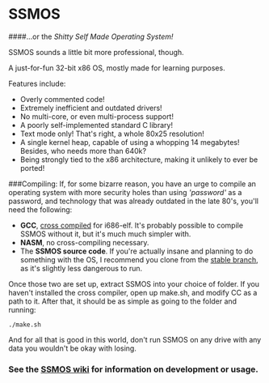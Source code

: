 # SSMOS
####...or the *Shitty Self Made Operating System!*

SSMOS sounds a little bit more professional, though.

A just-for-fun 32-bit x86 OS, mostly made for learning purposes.

Features include:
- Overly commented code!
- Extremely inefficient and outdated drivers!
- No multi-core, or even multi-process support!
- A poorly self-implemented standard C library!
- Text mode only! That's right, a whole 80x25 resolution!
- A single kernel heap, capable of using a whopping 14 megabytes! Besides, who needs more than 640k?
- Being strongly tied to the x86 architecture, making it unlikely to ever be ported!

###Compiling:
If, for some bizarre reason, you have an urge to compile an operating system with more security holes than using *'password'* as a password, and technology that was already outdated in the late 80's, you'll need the following:
- **GCC**, [cross compiled](http://wiki.osdev.org/GCC_Cross-Compiler) for i686-elf. It's probably possible to compile SSMOS without it, but it's much much simpler with.
- **NASM**, no cross-compiling necessary.
- The **SSMOS source code**. If you're actually insane and planning to do something with the OS, I recommend you clone from the [stable branch](https://github.com/Lexusjjss/SSMOS/tree/stable), as it's slightly less dangerous to run.

Once those two are set up, extract SSMOS into your choice of folder. If you haven't installed the cross compiler, open up make.sh, and modify CC as a path to it. After that, it should be as simple as going to the folder and running:

`./make.sh`

And for all that is good in this world, don't run SSMOS on any drive with any data you wouldn't be okay with losing.

### See the [SSMOS wiki](https://github.com/Lexusjjss/SSMOS/wiki) for information on development or usage.

